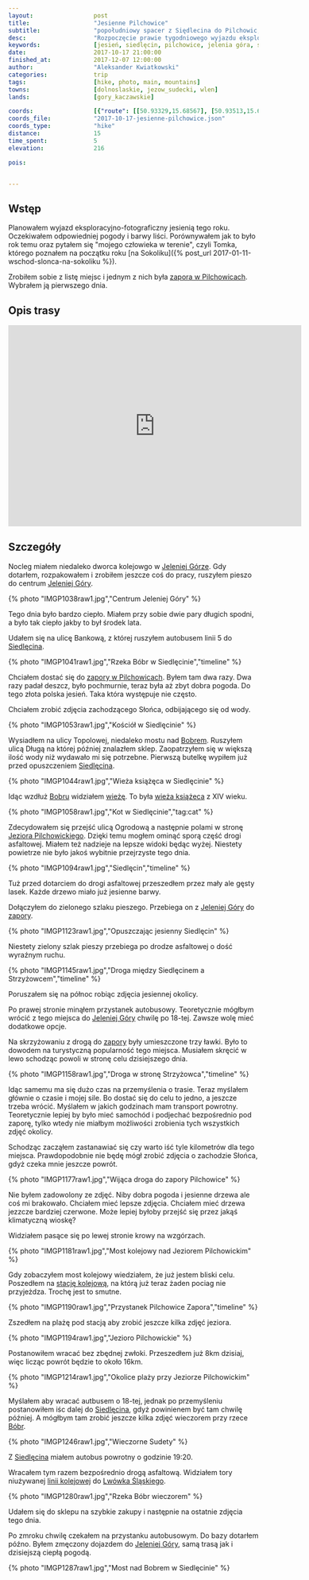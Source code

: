 ```yaml
---
layout:                 post
title:                  "Jesienne Pilchowice"
subtitle:               "popołudniowy spacer z Siędlecina do Pilchowic, piekne lato tej jesieni"
desc:                   "Rozpoczęcie prawie tygodniowego wyjazdu eksploracyjno-fotograficznego w Sudetach Zachodnich. Pierwszego dnia wyruszyłem zobaczyć jak Jezioro Pilchowickie wygląda jesienią."
keywords:               [jesień, siedlęcin, pilchowice, jelenia góra, sudety, strzyżowiec]
date:                   2017-10-17 21:00:00
finished_at:            2017-12-07 12:00:00
author:                 "Aleksander Kwiatkowski"
categories:             trip
tags:                   [hike, photo, main, mountains]
towns:                  [dolnoslaskie, jezow_sudecki, wlen]
lands:                  [gory_kaczawskie]

coords:                 [{"route": [[50.93329,15.68567], [50.93513,15.68490], [50.94511,15.69546], [50.95168,15.68353], [50.96454,15.67627], [50.96630,15.67331], [50.96568,15.65752], [50.96854,15.65421]], "type": "hike"}]
coords_file:            "2017-10-17-jesienne-pilchowice.json"
coords_type:            "hike"
distance:               15
time_spent:             5
elevation:              216  

pois:


---
```


[wiki-siedlecin-wieza]: https://pl.wikipedia.org/wiki/Wie%C5%BCa_ksi%C4%85%C5%BC%C4%99ca_w_Siedl%C4%99cinie

[wiki-linia-283]: https://pl.wikipedia.org/wiki/Linia_kolejowa_nr_283
[wiki-pilchowice-zapora]: https://pl.wikipedia.org/wiki/Zapora_Pilchowice
[wiki-jelenia-gora]: https://pl.wikipedia.org/wiki/Jelenia_G%C3%B3ra
[wiki-siedlecin]: https://pl.wikipedia.org/wiki/Siedl%C4%99cin
[wiki-bobr-rzeka]: https://pl.wikipedia.org/wiki/B%C3%B3br_(dop%C5%82yw_Odry)
[wiki-pilchowice-jezioro]: https://pl.wikipedia.org/wiki/Jezioro_Pilchowickie
[wiki-lwowek-slaski]: https://pl.wikipedia.org/wiki/Lw%C3%B3wek_%C5%9Al%C4%85ski
[wiki-pilchowice-stacja]: https://pl.wikipedia.org/wiki/Pilchowice_Zapora


Wstęp
-----

Planowałem wyjazd eksploracyjno-fotograficzny jesienią tego roku. Oczekiwałem odpowiedniej
pogody i barwy liści. Porównywałem jak to było rok temu oraz pytałem się
"mojego człowieka w terenie", czyli Tomka, którego poznałem na początku roku
[na Sokoliku]({% post_url 2017-01-11-wschod-slonca-na-sokoliku %}).

Zrobiłem sobie z listę miejsc i jednym z nich była
[zapora w Pilchowicach][wiki-pilchowice-zapora]. Wybrałem ją pierwszego dnia.

Opis trasy
----------

<iframe height='405' width='590' frameborder='0' allowtransparency='true' scrolling='no' src='https://www.strava.com/activities/1238736789/embed/3b6211ba7dd347b94eaf0303025fdd21add6c8d3'></iframe>


Szczegóły
---------

Nocleg miałem niedaleko dworca kolejowgo w [Jeleniej Górze][wiki-jelenia-gora].
Gdy dotarłem, rozpakowałem i zrobiłem jeszcze coś do pracy, ruszyłem pieszo
do centrum [Jeleniej Góry][wiki-jelenia-gora].

{% photo "IMGP1038raw1.jpg","Centrum Jeleniej Góry" %}

Tego dnia było bardzo ciepło. Miałem przy sobie dwie pary długich spodni, a było
tak ciepło jakby to był środek lata.

Udałem się na ulicę Bankową, z której ruszyłem autobusem linii 5 do
[Siedlęcina][wiki-siedlecin].

{% photo "IMGP1041raw1.jpg","Rzeka Bóbr w Siedlęcinie","timeline" %}

Chciałem dostać się do [zapory w Pilchowicach][wiki-pilchowice-zapora].
Byłem tam dwa razy. Dwa razy padał deszcz, było pochmurnie, teraz była
aż zbyt dobra pogoda. Do tego złota polska jesień. Taka która występuje nie
często.

Chciałem zrobić zdjęcia zachodzącego Słońca, odbijającego się od wody.

{% photo "IMGP1053raw1.jpg","Kościół w Siedlęcinie" %}

Wysiadłem na ulicy Topolowej, niedaleko mostu nad [Bobrem][wiki-bobr-rzeka].
Ruszyłem ulicą Długą na której później znalazłem sklep.
Zaopatrzyłem się w większą
ilość wody niż wydawało mi się potrzebne. Pierwszą butelkę wypiłem
już przed opuszczeniem [Siedlęcina][wiki-siedlecin].

{% photo "IMGP1044raw1.jpg","Wieża książęca w Siedlęcinie" %}

Idąc wzdłuż [Bobru][wiki-bobr-rzeka] widziałem [wieżę][wiki-siedlecin-wieza]. To była
[wieża książeca][wiki-siedlecin-wieza] z XIV wieku.

{% photo "IMGP1058raw1.jpg","Kot w Siedlęcinie","tag:cat" %}

Zdecydowałem się przejść ulicą Ogrodową a następnie polami w stronę
[Jeziora Pilchowickiego][wiki-pilchowice-jezioro]. Dzięki temu mogłem ominąć
sporą część drogi asfaltowej. Miałem też nadzieje na lepsze widoki będąc wyżej.
Niestety powietrze nie było jakoś wybitnie przejrzyste tego dnia.

{% photo "IMGP1094raw1.jpg","Siedlęcin","timeline" %}

Tuż przed dotarciem do drogi asfaltowej przeszedłem przez mały ale gęsty lasek.
Każde drzewo miało już jesienne barwy.

Dołączyłem do zielonego szlaku pieszego. Przebiega on z [Jeleniej Góry][wiki-jelenia-gora]
do [zapory][wiki-pilchowice-zapora].

{% photo "IMGP1123raw1.jpg","Opuszczając jesienny Siedlęcin" %}

Niestety zielony szlak pieszy przebiega po drodze asfaltowej o dość wyraźnym
ruchu.

{% photo "IMGP1145raw1.jpg","Droga między Siedlęcinem a Strzyżowcem","timeline" %}

Poruszałem się na północ robiąc zdjęcia jesiennej okolicy.

Po prawej stronie minąłem przystanek autobusowy. Teoretycznie mógłbym
wrócić z tego miejsca do [Jeleniej Góry][wiki-jelenia-gora] chwilę po 18-tej.
Zawsze wolę mieć dodatkowe opcje.

Na skrzyżowaniu z drogą do [zapory][wiki-pilchowice-zapora] były umieszczone
trzy ławki. Było to dowodem na turystyczną popularność tego miejsca. Musiałem skręcić w lewo
schodząc powoli w stronę celu dzisiejszego dnia.

{% photo "IMGP1158raw1.jpg","Droga w stronę Strzyżowca","timeline" %}

Idąc samemu ma się dużo czas na przemyślenia o trasie. Teraz myślałem głównie
o czasie i mojej sile. Bo dostać się do celu to jedno, a jeszcze trzeba wrócić.
Myślałem w jakich godzinach mam transport powrotny. Teoretycznie lepiej by było
mieć samochód i podjechać bezpośrednio pod zaporę, tylko wtedy nie miałbym
możliwości zrobienia tych wszystkich zdjęć okolicy.

Schodząc zacząłem zastanawiać się czy warto iść tyle kilometrów dla tego miejsca.
Prawdopodobnie nie będę mógł zrobić zdjęcia o zachodzie Słońca, gdyż czeka
mnie jeszcze powrót.

{% photo "IMGP1177raw1.jpg","Wijąca droga do zapory Pilchowice" %}

Nie byłem zadowolony ze zdjęć. Niby dobra pogoda i jesienne drzewa ale coś mi brakowało.
Chciałem mieć lepsze zdjęcia. Chciałem mieć drzewa jezzcze bardziej czerwone.
Może lepiej byłoby przejść się przez jakąś klimatyczną wioskę?

Widziałem pasące się po lewej stronie krowy na wzgórzach.

{% photo "IMGP1181raw1.jpg","Most kolejowy nad Jeziorem Pilchowickim" %}

Gdy zobaczyłem most kolejowy wiedziałem, że już jestem bliski celu. Poszedłem na
[stację kolejową][wiki-pilchowice-stacja], na którą już teraz żaden pociag nie przyjeżdza.
Trochę jest to smutne.

{% photo "IMGP1190raw1.jpg","Przystanek Pilchowice Zapora","timeline" %}

Zszedłem na plażę pod stacją aby zrobić jeszcze kilka zdjęć jeziora.

{% photo "IMGP1194raw1.jpg","Jezioro Pilchowickie" %}

Postanowiłem wracać bez zbędnej zwłoki. Przeszedłem już 8km dzisiaj,
więc licząc powrót będzie to około 16km.

{% photo "IMGP1214raw1.jpg","Okolice plaży przy Jeziorze Pilchowickim" %}

Myślałem aby wracać autbusem o 18-tej, jednak po przemyśleniu postanowiłem
iśc dalej do [Siedlęcina][wiki-siedlecin], gdyż powinienem być tam chwilę później.
A mógłbym tam zrobić jeszcze kilka zdjęć wieczorem przy rzece [Bóbr][wiki-bobr-rzeka].

{% photo "IMGP1246raw1.jpg","Wieczorne Sudety" %}

Z [Siedlęcina][wiki-siedlecin] miałem autobus powrotny o godzinie 19:20.

Wracałem tym razem bezpośrednio drogą asfaltową. Widziałem tory niużywanej
[linii kolejowej][wiki-linia-283] do [Lwówka Śląskiego][wiki-lwowek-slaski].

{% photo "IMGP1280raw1.jpg","Rzeka Bóbr wieczorem" %}

Udałem się do sklepu na szybkie
zakupy i następnie na ostatnie zdjęcia tego dnia.

Po zmroku chwilę czekałem na przystanku autobusowym. Do bazy dotarłem późno.
Byłem zmęczony dojazdem do [Jeleniej Góry][wiki-jelenia-gora], samą trasą
jak i dzisiejszą ciepłą pogodą.

{% photo "IMGP1287raw1.jpg","Most nad Bobrem w Siedlęcinie" %}
